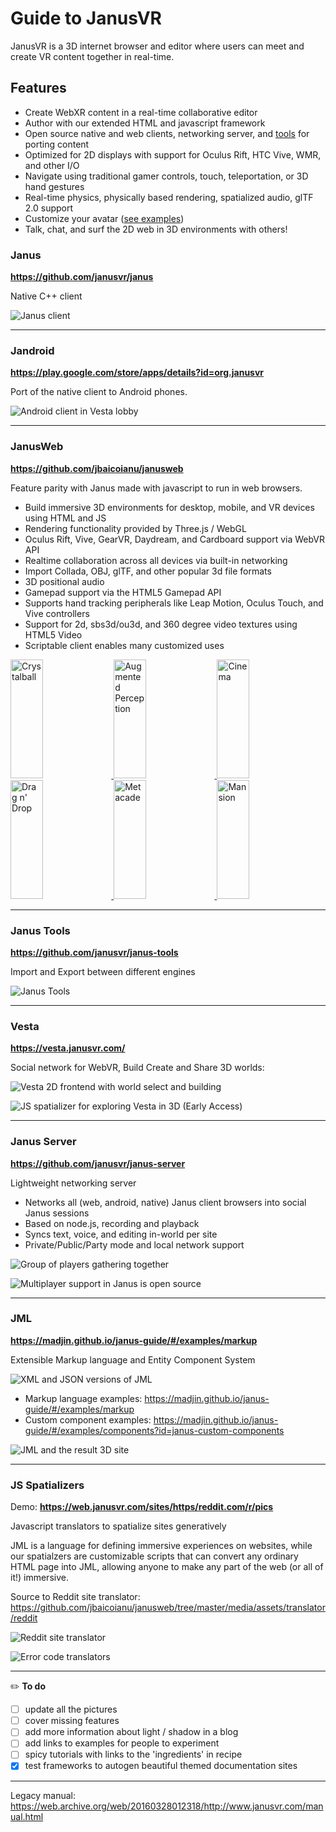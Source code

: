 # Guide to JanusVR

JanusVR is a 3D internet browser and editor where users can meet and create VR content together in real-time.

## Features

- Create WebXR content in a real-time collaborative editor
- Author with our extended HTML and javascript framework
- Open source native and web clients, networking server, and [tools](https://github.com/janusvr/janus-tools) for porting content
- Optimized for 2D displays with support for Oculus Rift, HTC Vive, WMR, and other I/O
- Navigate using traditional gamer controls, touch, teleportation, or 3D hand gestures
- Real-time physics, physically based rendering, spatialized audio, glTF 2.0 support
- Customize your avatar ([see examples](https://github.com/janusvr-examples/custom-avatars))
- Talk, chat, and surf the 2D web in 3D environments with others!

### Janus

**<https://github.com/janusvr/janus>**

Native C++ client

![Janus client](https://i.imgur.com/xVguGZb.jpg)

---

### Jandroid 

**<https://play.google.com/store/apps/details?id=org.janusvr>**

Port of the native client to Android phones.

![Android client in Vesta lobby](https://i.imgur.com/KCHf0b9.jpg)

---

### JanusWeb

**<https://github.com/jbaicoianu/janusweb>**

Feature parity with Janus made with javascript to run in web browsers.

- Build immersive 3D environments for desktop, mobile, and VR devices using HTML and JS
- Rendering functionality provided by Three.js / WebGL
- Oculus Rift, Vive, GearVR, Daydream, and Cardboard support via WebVR API
- Realtime collaboration across all devices via built-in networking
- Import Collada, OBJ, glTF, and other popular 3d file formats
- 3D positional audio
- Gamepad support via the HTML5 Gamepad API
- Supports hand tracking peripherals like Leap Motion, Oculus Touch, and Vive controllers
- Support for 2d, sbs3d/ou3d, and 360 degree video textures using HTML5 Video
- Scriptable client enables many customized uses

<a href="https://i.imgur.com/mw0Um3C.gif">
  <img alt="Crystalball" target="_blank" src="https://i.imgur.com/mw0Um3C.gif" height="190" width="32%">
</a>
<a href="https://i.imgur.com/V6fqjVG.gif">
  <img alt="Augmented Perception" target="_blank" src="https://i.imgur.com/V6fqjVG.gif" height="190" width="32%">
</a>
<a href="https://i.imgur.com/i1nIXI8.gif">
  <img alt="Cinema" target="_blank" src="https://i.imgur.com/i1nIXI8.gif" height="190" width="32%">
</a>
<a href="https://i.imgur.com/FX3skXb.gif">
  <img alt="Drag n' Drop" target="_blank" src="https://i.imgur.com/FX3skXb.gif" height="190" width="32%">
</a>
<a href="https://i.imgur.com/9CqBKV5.gif">
  <img alt="Metacade" target="_blank" src="https://i.imgur.com/9CqBKV5.gif" height="190" width="32%">
</a>
<a href="https://imgur.com/pQAQ4yt.gif">
  <img alt="Mansion" target="_blank" src="https://imgur.com/pQAQ4yt.gif" height="190" width="32%">
</a>

---

### Janus Tools

**<https://github.com/janusvr/janus-tools>**

Import and Export between different engines 

![Janus Tools](https://i.imgur.com/VpsamZV.jpg)

---

### Vesta 

**<https://vesta.janusvr.com/>** 

Social network for WebVR, Build Create and Share 3D worlds: 

![Vesta 2D frontend with world select and building](https://i.imgur.com/xVPUoEK.jpg)

![JS spatializer for exploring Vesta in 3D (Early Access)](https://i.imgur.com/sXT0CiU.jpg)

---

### Janus Server

**<https://github.com/janusvr/janus-server>**

Lightweight networking server 

- Networks all (web, android, native) Janus client browsers into social Janus sessions
- Based on node.js, recording and playback
- Syncs text, voice, and editing in-world per site
- Private/Public/Party mode and local network support

![Group of players gathering together](https://i.imgur.com/fnNmqKK.jpg)

![Multiplayer support in Janus is open source](https://i.imgur.com/6RXHCGB.jpg)

---

### JML

**<https://madjin.github.io/janus-guide/#/examples/markup>**

Extensible Markup language and Entity Component System 

![XML and JSON versions of JML](https://i.imgur.com/DOgVDEa.jpg)

- Markup language examples: <https://madjin.github.io/janus-guide/#/examples/markup>
- Custom component examples: <https://madjin.github.io/janus-guide/#/examples/components?id=janus-custom-components>

![JML and the result 3D site](https://i.imgur.com/oTsRSIp.jpg)

---

### JS Spatializers

Demo: **<https://web.janusvr.com/sites/https/reddit.com/r/pics>**

Javascript translators to spatialize sites generatively 

JML is a language for defining immersive experiences on websites, while our spatialzers are customizable scripts that can convert any ordinary HTML page into JML, allowing anyone to make any part of the web (or all of it!) immersive.

Source to Reddit site translator: <https://github.com/jbaicoianu/janusweb/tree/master/media/assets/translator/reddit>

![Reddit site translator](https://i.imgur.com/i25kRic.jpg)

![Error code translators](https://i.imgur.com/eHj1VE3.jpg)

---

:pencil2: **To do**

- [ ] update all the pictures
- [ ] cover missing features
- [ ] add more information about light / shadow in a blog
- [ ] add links to examples for people to experiment
- [ ] spicy tutorials with links to the 'ingredients' in recipe
- [x] test frameworks to autogen beautiful themed documentation sites

---

Legacy manual: <https://web.archive.org/web/20160328012318/http://www.janusvr.com/manual.html>
